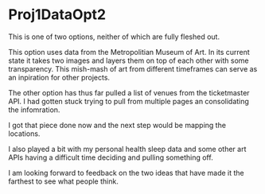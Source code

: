 # Proj1DataOpt2

This is one of two options, neither of which are fully fleshed out.

This option uses data from the Metropolitian Museum of Art. In its current state it takes two images and layers them on top of each other with some transparency. This mish-mash of art from different timeframes can serve as an inpiration for other projects.

The other option has thus far pulled a list of venues from the ticketmaster API. I had gotten stuck trying to pull from multiple pages an consolidating the infomration.

I got that piece done now and the next step would be mapping the locations. 

I also played a bit with my personal health sleep data and some other art APIs having a difficult time deciding and pulling something off.

I am looking forward to feedback on the two ideas that have made it the farthest to see what people think.
